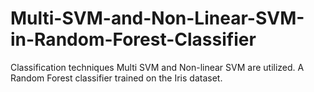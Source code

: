 # Multi-SVM-and-Non-Linear-SVM-in-Random-Forest-Classifier
Classification techniques Multi SVM and Non-linear SVM are utilized. A Random Forest classifier trained on the Iris dataset.
